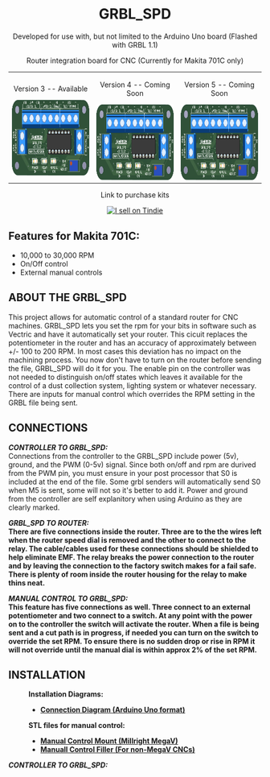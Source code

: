 <!DOCTYPE html>
<html lang="en">
<head>
  <h1 align="center">GRBL_SPD</h1>
  <p align="center">Developed for use with, but not limited to the Arduino Uno board (Flashed with GRBL 1.1)</p>
  <p align="center">Router integration board for CNC (Currently for Makita 701C only)</p>
</head>
<body>  
    
<table width="100%">
  <tr>  
    <td width="33%"> 
      <p align="center">Version 3 -- Available</p>
      <a href="https://github.com/ThunderCNC/GRBL_SPD/blob/main/versions/Version_3.md">
        <img height="150" src="https://github.com/ThunderCNC/GRBL_SPD/blob/main/images/MakitaGrbl_v3.png">
      </a>
    </td>
    <td width="33%">   
      <p align="center">Version 4 -- Coming Soon</p>
      <a href="https://github.com/ThunderCNC/GRBL_SPD/blob/main/versions/Version_4.md">
        <img height="150" src="https://github.com/ThunderCNC/GRBL_SPD/blob/main/images/MakitaGrbl_v3.png">
      </a>
    </td>
    <td width="33%">
      <p align="center">Version 5 -- Coming Soon</p>
      <a href="https://github.com/ThunderCNC/GRBL_SPD/blob/main/versions/Version_5.md">
        <img height="150" src="https://github.com/ThunderCNC/GRBL_SPD/blob/main/images/MakitaGrbl_v3.png">
      </a>
    </td>
  </tr>
</table>


<div align="center">
<p align="center">Link to purchase kits</p>
<a href="https://www.tindie.com/stores/gingertesla/?ref=offsite_badges&utm_source=sellers_GingerTesla&utm_medium=badges&utm_campaign=badge_medium">
  <img src="https://d2ss6ovg47m0r5.cloudfront.net/badges/tindie-mediums.png" alt="I sell on Tindie" width="150" height="78">
</a>
</div>




<p> 
  <h2>Features for Makita 701C:</h2>
  <ul>
    <li>10,000 to 30,000 RPM</li>
    <li>On/Off control</li>
    <li>External manual controls</li>
  </ul>
</p>


<h2>ABOUT THE GRBL_SPD</h2>
<p>
  This project allows for automatic control of a standard router for CNC machines. GRBL_SPD lets you set the rpm for your bits in software such as Vectric and have it automatically set your router. This cicuit replaces the potentiometer in the router and has an accuracy of approximately between +/- 100 to 200 RPM. In most cases this deviation has no impact on the machining process. You now don't have to turn on the router before sending the file, GRBL_SPD will do it for you. The enable pin on the controller was not needed to distinguish on/off states which leaves it available for the control of a dust collection system, lighting system or whatever necessary. There are inputs for manual control which overrides the RPM setting in the GRBL file being sent. 
</p>

<h2>CONNECTIONS</h2>
<p><b><i>CONTROLLER TO GRBL_SPD:</i></b></br>  Connections from the controller to the GRBL_SPD include power (5v), ground, and the PWM (0-5v) signal. Since both on/off and rpm are durived from the PWM pin, you must ensure in your post processor that S0 is included at the end of the file. Some grbl senders will automatically send S0 when M5 is sent, some will not so it's better to add it. Power and ground from the controller are self explanitory when using Arduino as they are clearly marked.
</p>

<p><b><i>GRBL_SPD TO ROUTER:</i><b></br>  There are five connections inside the router. Three are to the the wires left when the router speed dial is removed and the other to connect to the relay. The cable/cables used for these connections should be shielded to help eliminate EMF. The relay breaks the power connection to the router and by leaving the connection to the factory switch makes for a fail safe. There is plenty of room inside the router housing for the relay to make thins neat.
</p>

<p><b><i>MANUAL CONTROL TO GRBL_SPD:</i><b></br> This feature has five connections as well. Three connect to an external potentiometer and two connect to a switch. At any point with the power on to the controller the switch will activate the router. When a file is being sent and a cut path is in progress, if needed you can turn on the switch to override the set RPM. To ensure there is no sudden drop or rise in RPM it will not override until the manual dial is within approx 2% of the set RPM. 
</p>
  
<h2>INSTALLATION</h2>
<figure>
    <figcaption>Installation Diagrams:</figcaption>
    <ul>
      <li><a href="https://github.com/ThunderCNC/GRBL_SPD/blob/main/installation/ConnectionDiagram.pdf">Connection Diagram (Arduino Uno format)</a></li>
    </ul>
</figure>
<figure>
    <figcaption>STL files for manual control:</figcaption>
    <ul>
      <li><a href="https://github.com/ThunderCNC/GRBL_SPD/blob/main/stl/ManualMount.stl">Manual Control Mount (Millright MegaV)</a></li>
      <li><a href="https://github.com/ThunderCNC/GRBL_SPD/blob/main/stl/FillerMount.stl">Manuall Control Filler (For non-MegaV CNCs)</a></li>
    </ul>
</figure>
<p><b><i>CONTROLLER TO GRBL_SPD:</i></b>
  
</p>
</body>
</html>
